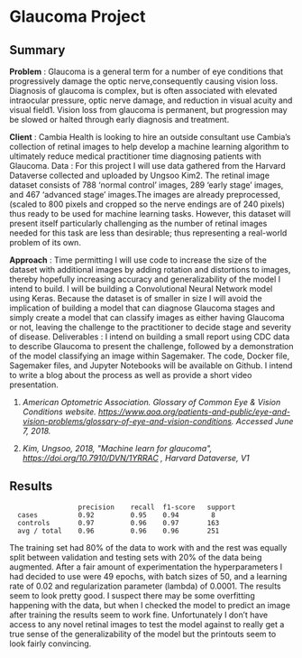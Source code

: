 # Glaucoma Project
## Summary
**Problem** : Glaucoma is a general term for a number of eye conditions that progressively
damage the optic nerve,consequently causing vision loss. Diagnosis of glaucoma is
complex, but is often associated with elevated intraocular pressure, optic nerve
damage, and reduction in visual acuity and visual field1. Vision loss from glaucoma is
permanent, but progression may be slowed or halted through early diagnosis and
treatment.

**Client** : Cambia Health is looking to hire an outside consultant use Cambia’s collection
of retinal images to help develop a machine learning algorithm to ultimately reduce
medical practitioner time diagnosing patients with Glaucoma.
Data : For this project I will use data gathered from the Harvard Dataverse collected and
uploaded by Ungsoo Kim2. The retinal image dataset consists of 788 ‘normal control’
images, 289 ‘early stage’ images, and 467 ‘advanced stage’ images.The images are
already preprocessed, (scaled to 800 pixels and cropped so the nerve endings are of
240 pixels) thus ready to be used for machine learning tasks. However, this dataset will
present itself particularly challenging as the number of retinal images needed for this
task are less than desirable; thus representing a real-world problem of its own.

**Approach** : Time permitting I will use code to increase the size of the dataset with
additional images by adding rotation and distortions to images, thereby hopefully
increasing accuracy and generalizability of the model I intend to build. I will be building a
Convolutional Neural Network model using Keras. Because the dataset is of smaller in
size I will avoid the implication of building a model that can diagnose Glaucoma stages
and simply create a model that can classify images as either having Glaucoma or not,
leaving the challenge to the practitioner to decide stage and severity of disease.
Deliverables : I intend on building a small report using CDC data to describe Glaucoma
to present the challenge, followed by a demonstration of the model classifying an image
within Sagemaker. The code, Docker file, Sagemaker files, and Jupyter Notebooks will
be available on Github. I intend to write a blog about the process as well as provide a
short video presentation.

1. *American Optometric Association. Glossary of Common Eye & Vision Conditions website.
https://www.aoa.org/patients-and-public/eye-and-vision-problems/glossary-of-eye-and-vision-conditions. Accessed
June 7, 2018.*

2. *Kim, Ungsoo, 2018, "Machine learn for glaucoma", https://doi.org/10.7910/DVN/1YRRAC , Harvard Dataverse, V1*

## Results
                     precision    recall  f1-score   support
      cases          0.92         0.95    0.94        8
      controls       0.97         0.96    0.97       163
      avg / total    0.96         0.96    0.96       251
 
 The training set had 80% of the data to work with and the rest was equally split between validation and testing sets with 20% of the data being augmented. After a fair amount of experimentation the hyperparameters I had decided to use were 49 epochs, with batch sizes of 50, and a learning rate of 0.02 and regularization parameter (lambda) of 0.0001. The results seem to look pretty good. I suspect there may be some overfitting happening with the data, but when I checked the model to predict an image after training the results seem to work fine. Unfortunately I don’t have access to any novel retinal images to test the model against to really get a true sense of the generalizability of the model but the printouts seem to look fairly convincing.





